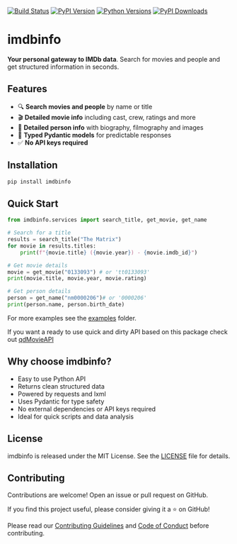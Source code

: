 [![Build Status](https://github.com/tveronesi/imdbinfo/actions/workflows/pypi-publish.yml/badge.svg)](https://github.com/tveronesi/imdbinfo/actions/workflows/pypi-publish.yml)
[![PyPI Version](https://img.shields.io/pypi/v/imdbinfo?style=flat-square)](https://pypi.org/project/imdbinfo/)
[![Python Versions](https://img.shields.io/pypi/pyversions/imdbinfo?style=flat-square)](https://pypi.org/project/imdbinfo/)
[![PyPI Downloads](https://static.pepy.tech/badge/imdbinfo/week)](https://pepy.tech/projects/imdbinfo)

[//]: # (![PyPI - Daily Downloads]&#40;https://img.shields.io/pypi/dm/your-package-name?label=PyPI%20downloads&logo=pypi&#41;)

# imdbinfo

**Your personal gateway to IMDb data**. Search for movies and people and get structured information in seconds.

## Features

- 🔍 **Search movies and people** by name or title
- 🎬 **Detailed movie info** including cast, crew, ratings and more
- 👥 **Detailed person info** with biography, filmography and images
- 📝 **Typed Pydantic models** for predictable responses
- ✅ **No API keys required**

## Installation

```bash
pip install imdbinfo
```

## Quick Start

```python
from imdbinfo.services import search_title, get_movie, get_name

# Search for a title
results = search_title("The Matrix")
for movie in results.titles:
    print(f"{movie.title} ({movie.year}) - {movie.imdb_id}")

# Get movie details
movie = get_movie("0133093") # or 'tt0133093'
print(movie.title, movie.year, movie.rating)

# Get person details
person = get_name("nm0000206")# or '0000206' 
print(person.name, person.birth_date)
```

For more examples see the [examples](examples/) folder.

If you want a ready to use quick and dirty API based on this package check out [qdMovieAPI](https://github.com/tveronesi/qdMovieAPI)

## Why choose imdbinfo?

- Easy to use Python API
- Returns clean structured data
- Powered by requests and lxml
- Uses Pydantic for type safety
- No external dependencies or API keys required
- Ideal for quick scripts and data analysis

## License

imdbinfo is released under the MIT License.
See the [LICENSE](LICENSE) file for details.

## Contributing

Contributions are welcome! Open an issue or pull request on GitHub.

If you find this project useful, please consider giving it a ⭐ on GitHub!

Please read our [Contributing Guidelines](CONTRIBUTING.md) and [Code of Conduct](CODE_OF_CONDUCT.md) before contributing.
